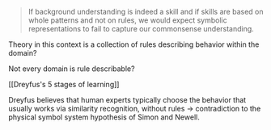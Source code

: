 
>If background understanding is indeed a skill and if skills are based on  
whole patterns and not on rules, we would expect symbolic representations to fail to capture our commonsense understanding.

Theory in this context is a collection of rules describing behavior within the domain?

Not every domain is rule describable?

[[Dreyfus's 5 stages of learning]]

Dreyfus believes that human experts typically choose the behavior that usually works via similarity recognition, without rules -> contradiction to the physical symbol system hypothesis of Simon and Newell.

